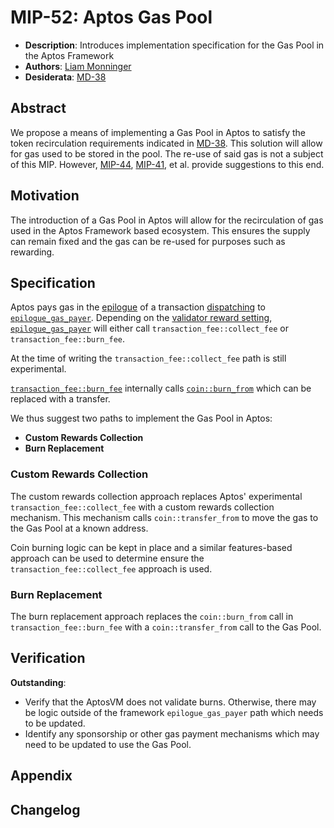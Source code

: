 # MIP-52: Aptos Gas Pool
- **Description**: Introduces implementation specification for the Gas Pool in the Aptos Framework
- **Authors**: [Liam Monninger](mailto:liam@movementlabs.xyz)
- **Desiderata**: [MD-38](https://github.com/movementlabsxyz/MIP/pulls)

## Abstract

We propose a means of implementing a Gas Pool in Aptos to satisfy the token recirculation requirements indicated in [MD-38](https://github.com/movementlabsxyz/MIP/pulls). This solution will allow for gas used to be stored in the pool. The re-use of said gas is not a subject of this MIP. However, [MIP-44](https://github.com/movementlabsxyz/MIP/pull/44), [MIP-41](https://github.com/movementlabsxyz/MIP/pull/41), et al.  provide suggestions to this end.

## Motivation

The introduction of a Gas Pool in Aptos will allow for the recirculation of gas used in the Aptos Framework based ecosystem. This ensures the supply can remain fixed and the gas can be re-used for purposes such as rewarding. 

## Specification

Aptos pays gas in the [epilogue](https://github.com/movementlabsxyz/aptos-core/blob/70be3926ff79ff4cdb0cee928f717fafcd41ecdd/aptos-move/aptos-vm/src/transaction_validation.rs#L194) of a transaction [dispatching](https://github.com/movementlabsxyz/aptos-core/blob/70be3926ff79ff4cdb0cee928f717fafcd41ecdd/aptos-move/aptos-vm/src/transaction_validation.rs#L34) to [`epilogue_gas_payer`](https://github.com/movementlabsxyz/aptos-core/blob/70be3926ff79ff4cdb0cee928f717fafcd41ecdd/aptos-move/framework/aptos-framework/sources/transaction_validation.move#L274). Depending on the [validator reward setting](https://github.com/movementlabsxyz/aptos-core/blob/70be3926ff79ff4cdb0cee928f717fafcd41ecdd/aptos-move/framework/aptos-framework/sources/transaction_validation.move#L305), [`epilogue_gas_payer`](https://github.com/movementlabsxyz/aptos-core/blob/70be3926ff79ff4cdb0cee928f717fafcd41ecdd/aptos-move/framework/aptos-framework/sources/transaction_validation.move#L274) will either call `transaction_fee::collect_fee` or `transaction_fee::burn_fee`. 

At the time of writing the `transaction_fee::collect_fee` path is still experimental.

[`transaction_fee::burn_fee`](https://github.com/movementlabsxyz/aptos-core/blob/70be3926ff79ff4cdb0cee928f717fafcd41ecdd/aptos-move/framework/aptos-framework/sources/transaction_fee.move#L218) internally calls [`coin::burn_from`](https://github.com/movementlabsxyz/aptos-core/blob/70be3926ff79ff4cdb0cee928f717fafcd41ecdd/aptos-move/framework/aptos-framework/sources/transaction_fee.move#L229C17-L233C19) which can be replaced with a transfer.

We thus suggest two paths to implement the Gas Pool in Aptos:

- **Custom Rewards Collection**
- **Burn Replacement**

### Custom Rewards Collection

The custom rewards collection approach replaces Aptos' experimental `transaction_fee::collect_fee` with a custom rewards collection mechanism. This mechanism calls `coin::transfer_from` to move the gas to the Gas Pool at a known address.

Coin burning logic can be kept in place and a similar features-based approach can be used to determine ensure the `transaction_fee::collect_fee` approach is used.

### Burn Replacement

The burn replacement approach replaces the `coin::burn_from` call in `transaction_fee::burn_fee` with a `coin::transfer_from` call to the Gas Pool.

## Verification

**Outstanding**:

- Verify that the AptosVM does not validate burns. Otherwise, there may be logic outside of the framework `epilogue_gas_payer` path which needs to be updated. 
- Identify any sponsorship or other gas payment mechanisms which may need to be updated to use the Gas Pool.

## Appendix

## Changelog
